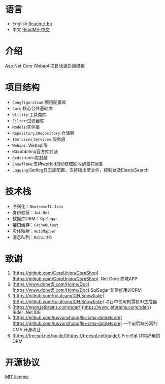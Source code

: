 # 语言

- English [Readme-En](./README-EN.md)
- 中文 [ReadMe-中文](./README.md)

# 介绍

 Asp.Net Core Webapi 项目快速启动模板

# 项目结构

- `Congfiguration`:项目配置库
- `Core`:核心公共基础库
- `Utility`:工具类库
- `Filter`:过滤器库
- `Models`:实体层
- `Repository`,`IRepository`:仓储层
- `IServices`,`Services`:服务层
- `Webapi`: Webapi层
- `MQ`:rabbitmq官方库封装
- `Redis`:redis库封装
- `Snowflake`:支持workid自动获取回收的雪花id库
- `Logging`:Serilog日志库配置，支持输出至文件，控制台及ElasticSearch

# 技术栈

- 序列化：`Newtonsoft.Json`
- 身份验证：`Jwt.Net`
- 数据库ORM：`SqlSugar`
- 接口缓存：`CacheOutput`
- 实体映射：`AutoMapper`
- 消息队列：`RabbitMQ`

# 致谢

1. [https://github.com/CoreUnion/CoreShop](https://github.com/CoreUnion/CoreShop) .Net Core 商城APP
2. [https://www.donet5.com/Home/Doc](https://www.donet5.com/Home/Doc) SqlSugar 非常好用的ORM
3. [https://github.com/fuluteam/ICH.Snowflake](https://github.com/fuluteam/ICH.Snowflake) 项目中使用的雪花ID生成器
4. [https://www.jetbrains.com/rider/](https://www.jetbrains.com/rider/) Rider .Net IDE
5. [https://github.com/luoyunchong/lin-cms-dotnetcore](https://github.com/luoyunchong/lin-cms-dotnetcore) 一个前后端分离的 CMS 开源项目
6. [https://freesql.net/guide/](https://freesql.net/guide/) FreeSql 非常好用的ORM

# 开源协议

[MIT license](https://github.com/li-zheng-hao/AspNetCore.StartupTemplate/blob/main/LICENSE)
